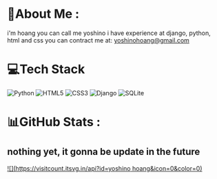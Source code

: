 # 💫About Me :
i'm hoang you can call me yoshino
i have experience at django, python, html and css
you can contract me at: yoshinohoang@gmail.com

# 💻Tech Stack
![Python](https://img.shields.io/badge/python-3670A0?style=for-the-badge&logo=python&logoColor=ffdd54)
![HTML5](https://img.shields.io/badge/html5-%23E34F26.svg?style=for-the-badge&logo=html5&logoColor=white) 
![CSS3](https://img.shields.io/badge/css3-%231572B6.svg?style=for-the-badge&logo=css3&logoColor=white) 
![Django](https://img.shields.io/badge/django-%23092E20.svg?style=for-the-badge&logo=django&logoColor=white) 
![SQLite](https://img.shields.io/badge/sqlite-%2307405e.svg?style=for-the-badge&logo=sqlite&logoColor=white)
# 📊GitHub Stats :
 nothing yet, it gonna be update in the future
---
[![](https://visitcount.itsvg.in/api?id=yoshino hoang&icon=0&color=0)](https://visitcount.itsvg.in)
